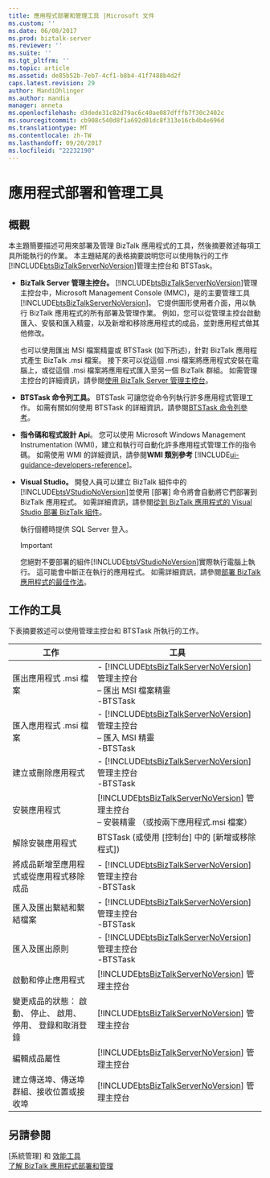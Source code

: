 ```yaml
---
title: 應用程式部署和管理工具 |Microsoft 文件
ms.custom: ''
ms.date: 06/08/2017
ms.prod: biztalk-server
ms.reviewer: ''
ms.suite: ''
ms.tgt_pltfrm: ''
ms.topic: article
ms.assetid: de85b52b-7eb7-4cf1-b8b4-41f7488b4d2f
caps.latest.revision: 29
author: MandiOhlinger
ms.author: mandia
manager: anneta
ms.openlocfilehash: d3dede31c82d79ac6c40ae087dfffb7f30c2402c
ms.sourcegitcommit: cb908c540d8f1a692d01dc8f313e16cb4b4e696d
ms.translationtype: MT
ms.contentlocale: zh-TW
ms.lasthandoff: 09/20/2017
ms.locfileid: "22232190"
---
```

# <a name="application-deployment-and-management-tools"></a>應用程式部署和管理工具

## <a name="overview"></a>概觀
本主題簡要描述可用來部署及管理 BizTalk 應用程式的工具，然後摘要敘述每項工具所能執行的作業。 本主題結尾的表格摘要說明您可以使用執行的工作[!INCLUDE[btsBizTalkServerNoVersion](../includes/btsbiztalkservernoversion-md.md)]管理主控台和 BTSTask。  
  
-   **BizTalk Server 管理主控台。** [!INCLUDE[btsBizTalkServerNoVersion](../includes/btsbiztalkservernoversion-md.md)]管理主控台中，Microsoft Management Console (MMC)，是的主要管理工具[!INCLUDE[btsBizTalkServerNoVersion](../includes/btsbiztalkservernoversion-md.md)]。 它提供圖形使用者介面，用以執行 BizTalk 應用程式的所有部署及管理作業。 例如，您可以從管理主控台啟動匯入、安裝和匯入精靈，以及新增和移除應用程式的成品，並對應用程式做其他修改。  
  
     也可以使用匯出 MSI 檔案精靈或 BTSTask (如下所述)，針對 BizTalk 應用程式產生 BizTalk .msi 檔案。 接下來可以從這個 .msi 檔案將應用程式安裝在電腦上，或從這個 .msi 檔案將應用程式匯入至另一個 BizTalk 群組。 如需管理主控台的詳細資訊，請參閱[使用 BizTalk Server 管理主控台](../core/using-the-biztalk-server-administration-console.md)。  
  
-   **BTSTask 命令列工具。** BTSTask 可讓您從命令列執行許多應用程式管理工作。 如需有關如何使用 BTSTask 的詳細資訊，請參閱[BTSTask 命令列參考](../core/btstask-command-line-reference.md)。  
  
-   **指令碼和程式設計 Api**。 您可以使用 Microsoft Windows Management Instrumentation (WMI)，建立和執行可自動化許多應用程式管理工作的指令碼。 如需使用 WMI 的詳細資訊，請參閱**WMI 類別參考** [!INCLUDE[ui-guidance-developers-reference](../includes/ui-guidance-developers-reference.md)]。  
  
-   **Visual Studio。** 開發人員可以建立 BizTalk 組件中的[!INCLUDE[btsVStudioNoVersion](../includes/btsvstudionoversion-md.md)]並使用 [部署] 命令將會自動將它們部署到 BizTalk 應用程式。 如需詳細資訊，請參閱[從到 BizTalk 應用程式的 Visual Studio 部署 BizTalk 組件](../core/deploying-biztalk-assemblies-from-visual-studio-into-a-biztalk-application.md)。  
  
     執行個體時提供 SQL Server 登入。  
  
    > [!IMPORTANT]
    >  您絕對不要部署的組件[!INCLUDE[btsVStudioNoVersion](../includes/btsvstudionoversion-md.md)]實際執行電腦上執行。 這可能會中斷正在執行的應用程式。 如需詳細資訊，請參閱[部署 BizTalk 應用程式的最佳作法](../core/best-practices-for-deploying-a-biztalk-application.md)。  

## <a name="tool-by-the-task"></a>工作的工具  
 下表摘要敘述可以使用管理主控台和 BTSTask 所執行的工作。  
  
|工作|工具|  
|----------|----------|  
|匯出應用程式 .msi 檔案|-   [!INCLUDE[btsBizTalkServerNoVersion](../includes/btsbiztalkservernoversion-md.md)]管理主控台 <br/>– 匯出 MSI 檔案精靈<br />-BTSTask|  
|匯入應用程式 .msi 檔案|-   [!INCLUDE[btsBizTalkServerNoVersion](../includes/btsbiztalkservernoversion-md.md)]管理主控台 <br/>– 匯入 MSI 精靈<br />-BTSTask|  
|建立或刪除應用程式|-   [!INCLUDE[btsBizTalkServerNoVersion](../includes/btsbiztalkservernoversion-md.md)]管理主控台<br />-BTSTask|  
|安裝應用程式|[!INCLUDE[btsBizTalkServerNoVersion](../includes/btsbiztalkservernoversion-md.md)] 管理主控台 <br/>– 安裝精靈 （或按兩下應用程式.msi 檔案）|  
|解除安裝應用程式|BTSTask (或使用 [控制台] 中的 [新增或移除程式])|  
|將成品新增至應用程式或從應用程式移除成品|-   [!INCLUDE[btsBizTalkServerNoVersion](../includes/btsbiztalkservernoversion-md.md)]管理主控台<br />-BTSTask|  
|匯入及匯出繫結和繫結檔案|-   [!INCLUDE[btsBizTalkServerNoVersion](../includes/btsbiztalkservernoversion-md.md)]管理主控台<br />-BTSTask|  
|匯入及匯出原則|-   [!INCLUDE[btsBizTalkServerNoVersion](../includes/btsbiztalkservernoversion-md.md)]管理主控台<br />-BTSTask|  
|啟動和停止應用程式|[!INCLUDE[btsBizTalkServerNoVersion](../includes/btsbiztalkservernoversion-md.md)] 管理主控台|  
|變更成品的狀態： 啟動、 停止、 啟用、 停用、 登錄和取消登錄|[!INCLUDE[btsBizTalkServerNoVersion](../includes/btsbiztalkservernoversion-md.md)] 管理主控台|  
|編輯成品屬性|[!INCLUDE[btsBizTalkServerNoVersion](../includes/btsbiztalkservernoversion-md.md)] 管理主控台|  
|建立傳送埠、傳送埠群組、接收位置或接收埠|[!INCLUDE[btsBizTalkServerNoVersion](../includes/btsbiztalkservernoversion-md.md)] 管理主控台|  
  
## <a name="see-also"></a>另請參閱  
[系統管理] 和 [效能工具](../core/administration-tools.md)  
 [了解 BizTalk 應用程式部署和管理](../core/understanding-biztalk-application-deployment-and-management.md)